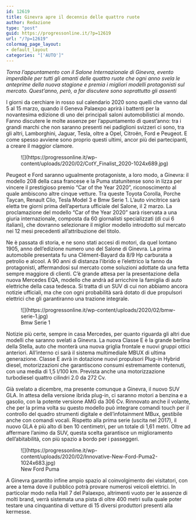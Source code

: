 ```yaml
---
id: 12619
title: Ginevra apre il decennio delle quattro ruote
author: Redazione
type: "post"
guid: https://progressonline.it/?p=12619
url: "/?p=12619"
colormag_page_layout:
- default_layout
categories: "['AUTO']"
---
```


*Torna l’appuntamento con il Salone Internazionale di Ginevra, evento imperdibile per tutti gli amanti delle quattro ruote che ogni anno svela le anteprime della nuova stagione e premia i migliori modelli protagonisti sul mercato. Quest’anno, però, a far discutere sono soprattutto gli assenti*

I giorni da cerchiare in rosso sul calendario 2020 sono quelli che vanno dal 5 al 15 marzo, quando il Geneva Palaexpo aprirà i battenti per la novantesima edizione di uno dei principali saloni automobilistici al mondo. Fanno discutere le molte assenze per l’appuntamento di quest’anno: tra i grandi marchi che non saranno presenti nei padiglioni svizzeri ci sono, tra gli altri, Lamborghini, Jaguar, Tesla, oltre a Opel, Citroën, Ford e Peugeot. E come spesso avviene sono proprio questi ultimi, ancor più dei partecipanti, a creare il maggior clamore.

<figure class="wp-block-image size-large">![](https://progressonline.it/wp-content/uploads/2020/02/CotY_Finalist_2020-1024x689.jpg)</figure>Peugeot e Ford saranno ugualmente protagoniste, a loro modo, a Ginevra: il modello 208 della casa francese e la Puma statunitense sono in lizza per vincere il prestigioso premio “Car of the Year 2020”, riconoscimento al quale ambiscono altre cinque vetture. Tra queste Toyota Corolla, Porche Taycan, Renault Clio, Tesla Model 3 e Bmw Serie 1. L’auto vincitrice sarà eletta tre giorni prima dell’apertura ufficiale del Salone, il 2 marzo. La proclamazione del modello “Car of the Year 2020” sarà riservata a una giuria internazionale, composta da 60 giornalisti specializzati (di cui 6 italiani), che dovranno selezionare il miglior modello introdotto sul mercato nei 12 mesi precedenti all’attribuzione del titolo.

Ne è passata di storia, e ne sono stati accesi di motori, da quel lontano 1905, anno dell’edizione numero uno del Salone di Ginevra. La prima automobile presentata fu una Clément-Bayard da 8/9 Hp carburata a petrolio e alcool. A 90 anni di distanza l’ibrido e l’elettrico la fanno da protagonisti, affermandosi sul mercato come soluzioni adottate da una fetta sempre maggiore di clienti. C’è grande attesa per la presentazione della nuova Mercedes EQA, modello che andrà ad arricchire la famiglia di auto elettriche della casa tedesca. Si tratta di un SUV di cui non abbiamo ancora notizie ufficiali, ma che con ogni probabilità sarà dotato di due propulsori elettrici che gli garantiranno una trazione integrale.

<figure class="wp-block-image size-large">![](https://progressonline.it/wp-content/uploads/2020/02/bmw-serie-1.jpg)<figcaption>Bmw Serie 1</figcaption></figure>Notizie più certe, sempre in casa Mercedes, per quanto riguarda gli altri due modelli che saranno svelati a Ginevra. La nuova Classe E è la grande berlina della Stella, auto che monterà una nuova griglia frontale e nuovi gruppi ottici anteriori. All’interno ci sarà il sistema multimediale MBUX di ultima generazione. Classe E avrà in dotazione nuovi propulsori Plug-in Hybrid diesel, motorizzazioni che garantiscono consumi estremamente contenuti, con una media di 1,5 l/100 km. Prevista anche una motorizzazione turbodiesel quattro cilindri 2.0 da 272 Cv.

Già svelato a dicembre, ma presente comunque a Ginevra, il nuovo SUV GLA. In attesa della versione ibrida plug-in, ci saranno motori a benzina e a gasolio, con la potente versione AMG da 306 Cv. Rinnovato anche il volante, che per la prima volta su questo modello può integrare comandi touch per il controllo del quadro strumenti digitale e dell’infotainment MBux, gestibile anche con comandi vocali. Rispetto alla prima serie (uscita nel 2017), il nuovo GLA è più alto di ben 10 centimetri, per un totale di 1,61 metri. Oltre ad affermare l’animo da SUV, questa scelta garantisce un miglioramento dell’abitabilità, con più spazio a bordo per i passeggeri.

<div class="wp-block-image"><figure class="aligncenter size-large is-resized">![](https://progressonline.it/wp-content/uploads/2020/02/Innovative-New-Ford-Puma2-1024x683.jpg)<figcaption> New Ford Puma </figcaption></figure></div>A Ginevra garantito infine ampio spazio al coinvolgimento dei visitatori, con aree a tema dove il pubblico potrà provare numerosi veicoli elettrici. In particolar modo nella Hall 7 del Palaexpo, altrimenti vuoto per le assenze di molti brand, verrà sistemata una pista di oltre 400 metri sulla quale poter testare una cinquantina di vetture di 15 diversi produttori presenti alla kermesse.